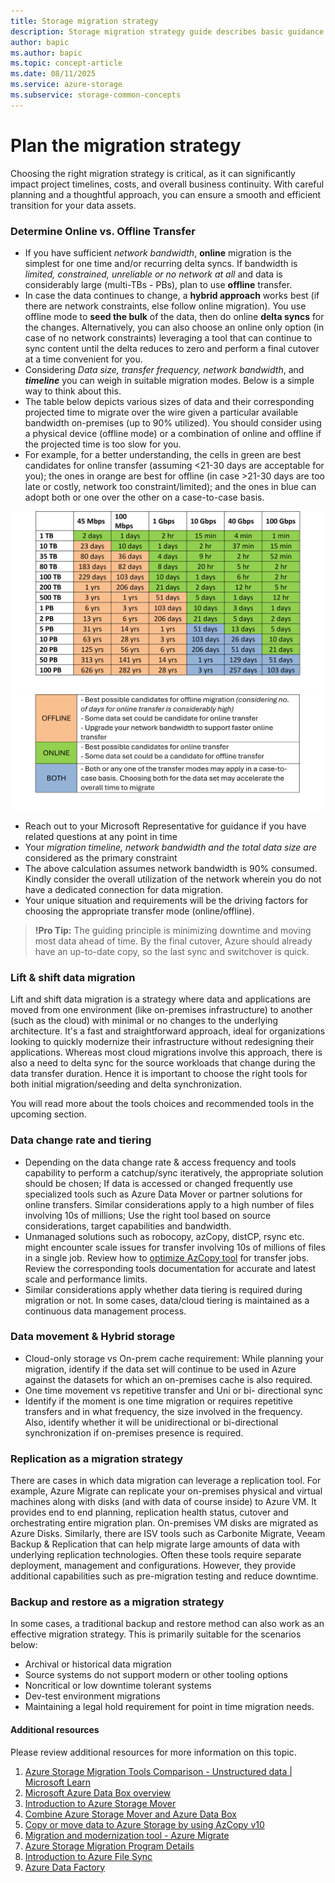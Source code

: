 ```yaml
---
title: Storage migration strategy
description: Storage migration strategy guide describes basic guidance for storage migration strategies
author: bapic
ms.author: bapic
ms.topic: concept-article 
ms.date: 08/11/2025
ms.service: azure-storage
ms.subservice: storage-common-concepts
---
```

# Plan the migration strategy

Choosing the right migration strategy is critical, as it can significantly impact project timelines, costs, and overall business continuity. With careful planning and a thoughtful approach, you can ensure a smooth and efficient transition for your data assets.

### Determine Online vs. Offline Transfer

- If you have sufficient *network bandwidth*, **online** migration is the simplest for one time and/or recurring delta syncs. If bandwidth is *limited, constrained, unreliable or no network at all* and data is considerably large (multi-TBs - PBs), plan to use **offline** transfer.
- In case the data continues to change, a **hybrid approach** works best (if there are network constraints, else follow online migration). You use offline mode to **seed the bulk** of the data, then do online **delta syncs** for the changes. Alternatively, you can also choose an online only option (in case of no network constraints) leveraging a tool that can continue to sync content until the delta reduces to zero and perform a final cutover at a time convenient for you.
- Considering *Data size, transfer frequency, network bandwidth*, and ***timeline*** you can weigh in suitable migration modes. Below is a simple way to think about this.
- The table below depicts various sizes of data and their corresponding projected time to migrate over the wire given a particular available bandwidth on-premises (up to 90% utilized). You should consider using a physical device (offline mode) or a combination of online and offline if the projected time is too slow for you.
- For example, for a better understanding, the cells in green are best candidates for online transfer (assuming <21-30 days are acceptable for you); the ones in orange are best for offline (in case >21-30 days are too late or costly, network too constraint/limited); and the ones in blue can adopt both or one over the other on a case-to-case basis.

![Table showing duration of online data migration for a specific data size and bandwidth.](media/migration-duration-table.png)
![Table showing the legends of the table for online data migration for a specific data size and bandwidth.](media/migration-duration-table-legend.png)

- Reach out to your Microsoft Representative for guidance if you have related questions at any point in time
- Your *migration timeline, network bandwidth and the total data size are* considered as the primary constraint
- The above calculation assumes network bandwidth is 90% consumed. Kindly consider the overall utilization of the network wherein you do not have a dedicated connection for data migration.
- Your unique situation and requirements will be the driving factors for choosing the appropriate transfer mode (online/offline).

> **!Pro Tip:**
> The guiding principle is minimizing downtime and moving most data ahead of time. By the final cutover, Azure should already have an up-to-date copy, so the last sync and switchover is quick.

### Lift & shift data migration

Lift and shift data migration is a strategy where data and applications are moved from one environment (like on-premises infrastructure) to another (such as the cloud) with minimal or no changes to the underlying architecture. It's a fast and straightforward approach, ideal for organizations looking to quickly modernize their infrastructure without redesigning their applications. Whereas most cloud migrations involve this approach, there is also a need to delta sync for the source workloads that change during the data transfer duration. Hence it is important to choose the right tools for both initial migration/seeding and delta synchronization.

You will read more about the tools choices and recommended tools in the upcoming section.

### Data change rate and tiering

- Depending on the data change rate & access frequency and tools capability to perform a catchup/sync iteratively, the appropriate solution should be chosen; If data is accessed or changed frequently use specialized tools such as Azure Data Mover or partner solutions for online transfers.  Similar considerations apply to a high number of files involving 10s of millions; Use the right tool based on source considerations, target capabilities and bandwidth.
- Unmanaged solutions such as robocopy, azCopy, distCP, rsync etc. might encounter scale issues for transfer involving 10s of millions of files in a single job. Review how to [optimize AzCopy tool](/azure/storage/common/storage-use-azcopy-optimize) for transfer jobs. Review the corresponding tools documentation for accurate and latest scale and performance limits.
- Similar considerations apply whether data tiering is required during migration or not. In some cases, data/cloud tiering is maintained as a continuous data management process.

### Data movement & Hybrid storage

- Cloud-only storage vs On-prem cache requirement: While planning your migration, identify if the data set will continue to be used in Azure against the datasets for which an on-premises cache is also required.
- One time movement vs repetitive transfer and Uni or bi- directional sync
- Identify if the moment is one time migration or requires repetitive transfers and in what frequency, the size involved in the frequency. Also, identify whether it will be unidirectional or bi-directional synchronization if on-premises presence is required.

### Replication as a migration strategy

There are cases in which data migration can leverage a replication tool. For example, Azure Migrate can replicate your on-premises physical and virtual machines along with disks (and with data of course inside) to Azure VM. It provides end to end planning, replication health status, cutover and orchestrating entire migration plan. On-premises VM disks are migrated as Azure Disks. Similarly, there are ISV tools such as Carbonite Migrate, Veeam Backup & Replication that can help migrate large amounts of data with underlying replication technologies. Often these tools require separate deployment, management and configurations. However, they provide additional capabilities such as pre-migration testing and reduce downtime.

### Backup and restore as a migration strategy

In some cases, a traditional backup and restore method can also work as an effective migration strategy. This is primarily suitable for the scenarios below:
- Archival or historical data migration
- Source systems do not support modern or other tooling options
- Noncritical or low downtime tolerant systems
- Dev-test environment migrations
- Maintaining a legal hold requirement for point in time migration needs.

#### Additional resources

Please review additional resources for more information on this topic.

1. [Azure Storage Migration Tools Comparison - Unstructured data | Microsoft Learn](/azure/storage/solution-integration/validated-partners/data-management/migration-tools-comparison)
2. [Microsoft Azure Data Box overview ](/azure/databox/data-box-overview)
3. [Introduction to Azure Storage Mover ](/azure/storage-mover/service-overview)
4. [Combine Azure Storage Mover and Azure Data Box](https://techcommunity.microsoft.com/blog/azurestorageblog/storage-migration-combine-azure-storage-mover-and-azure-data-box/4143354)
5. [Copy or move data to Azure Storage by using AzCopy v10 ](/azure/storage/common/storage-use-azcopy-v10)
6. [Migration and modernization tool - Azure Migrate ](/azure/migrate/tutorial-migrate-vmware)
7. [Azure Storage Migration Program Details](/azure/storage/solution-integration/validated-partners/data-management/azure-file-migration-program-solutions)
8. [Introduction to Azure File Sync ](/azure/storage/file-sync/file-sync-introduction)
9. [Azure Data Factory ](/azure/data-factory/quickstart-get-started)
